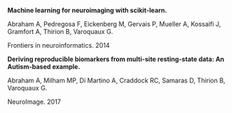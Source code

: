 ---
---

**Machine learning for neuroimaging with scikit-learn.**

Abraham A, Pedregosa F, Eickenberg M, Gervais P, Mueller A, Kossaifi J, Gramfort A, Thirion B, Varoquaux G.

Frontiers in neuroinformatics. 2014



**Deriving reproducible biomarkers from multi-site resting-state data: An Autism-based example.**

Abraham A, Milham MP, Di Martino A, Craddock RC, Samaras D, Thirion B, Varoquaux G.

NeuroImage. 2017
